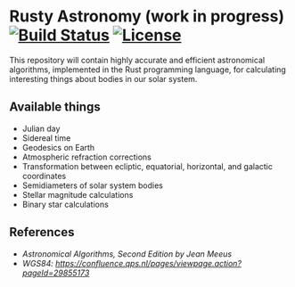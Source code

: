# Rusty Astronomy (work in progress)  [![Build Status](https://travis-ci.org/qpid/rusty-astronomy.svg)](https://travis-ci.org/qpid/rusty-astronomy) [![License](http://img.shields.io/:license-mit-blue.svg)](https://github.com/qpid/rusty-astronomy/blob/master/LICENSE.md)

This repository will contain highly accurate and efficient astronomical algorithms, implemented in the Rust programming language, for calculating interesting things about bodies in our solar system.

## Available things
* Julian day
* Sidereal time
* Geodesics on Earth
* Atmospheric refraction corrections
* Transformation between ecliptic, equatorial, horizontal, and galactic coordinates
* Semidiameters of solar system bodies
* Stellar magnitude calculations
* Binary star calculations

## References
* *Astronomical Algorithms, Second Edition by Jean Meeus*
* *WGS84: https://confluence.qps.nl/pages/viewpage.action?pageId=29855173*
